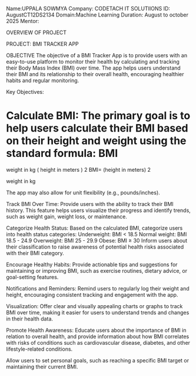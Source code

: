 Name:UPPALA SOWMYA
Company: CODETACH IT SOLUTIIONS
ID: AugustCT12DS2134
Domain:Machine Learning
Duration: August to october 2025
Mentor:


OVERVIEW OF PROJECT

PROJECT: BMI TRACKER APP

OBJECTIVE
The objective of a BMI Tracker App is to provide users with an easy-to-use platform to monitor their health by calculating and tracking their Body Mass Index (BMI) over time. The app helps users understand their BMI and its relationship to their overall health, encouraging healthier habits and regular monitoring.

Key Objectives:

Calculate BMI:
The primary goal is to help users calculate their BMI based on their height and weight using the standard formula:
BMI
=
weight in kg
(
height in meters
)
2
BMI= 
(height in meters) 
2
 
weight in kg
​
 
The app may also allow for unit flexibility (e.g., pounds/inches).

Track BMI Over Time:
Provide users with the ability to track their BMI history. This feature helps users visualize their progress and identify trends, such as weight gain, weight loss, or maintenance.

Categorize Health Status:
Based on the calculated BMI, categorize users into health status categories:
Underweight: BMI < 18.5
Normal weight: BMI 18.5 - 24.9
Overweight: BMI 25 - 29.9
Obese: BMI ≥ 30
Inform users about their classification to raise awareness of potential health risks associated with their BMI category.

Encourage Healthy Habits:
Provide actionable tips and suggestions for maintaining or improving BMI, such as exercise routines, dietary advice, or goal-setting features.

Notifications and Reminders:
Remind users to regularly log their weight and height, encouraging consistent tracking and engagement with the app.

Visualization:
Offer clear and visually appealing charts or graphs to track BMI over time, making it easier for users to understand trends and changes in their health data.

Promote Health Awareness:
Educate users about the importance of BMI in relation to overall health, and provide information about how BMI correlates with risks of conditions such as cardiovascular disease, diabetes, and other lifestyle-related conditions.


Allow users to set personal goals, such as reaching a specific BMI target or maintaining their current BMI.
